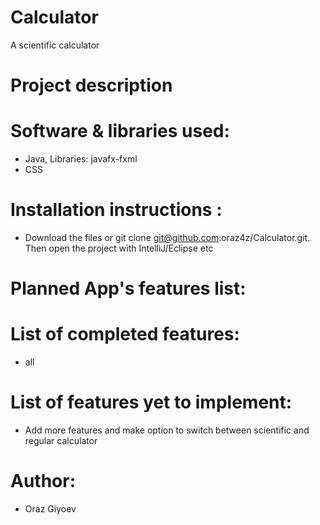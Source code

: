 # Calculator
A scientific calculator

# Project description


# Software & libraries used:
- Java, Libraries: javafx-fxml
- CSS

# Installation instructions :
- Download the files or git clone git@github.com:oraz4z/Calculator.git. Then open the project with IntelliJ/Eclipse etc

# Planned App's features list:

# List of completed features:
- all

# List of features yet to implement:
- Add more features and make option to switch between scientific and regular calculator

# Author:
- Oraz Giyoev
